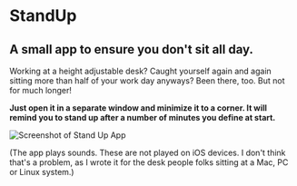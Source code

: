 # StandUp
## A small app to ensure you don't sit all day.

Working at a height adjustable desk? Caught yourself again and again sitting more than half of your work day anyways?
Been there, too. But not for much longer!

**Just open it in a separate window and minimize it to a corner. It will remind you to stand up after a number of minutes you define at start.**

![Screenshot of Stand Up App](https://https://github.com/IriniStivi/StandUp/blob/master/assets/screenshot.png "Screenshot")

(The app plays sounds. These are not played on iOS devices. I don't think that's a problem, as I wrote it for the desk people folks sitting at a Mac, PC or Linux system.)
